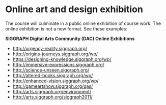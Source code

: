 # Online art and design exhibition

The course will culminate in a public online exhibition of course work. The online exhibition is not a new format. See these examples:

**SIGGRAPH Digital Arts Community (DAC) Online Exhibitions**

- http://urgency-reality.siggraph.org/
- http://origins-journeys.siggraph.org/wp/
- https://designing-knowledge.siggraph.org/wp/
- http://immersive-expressions.siggraph.org/
- http://science-unseen.siggraph.org/
- http://altered-books.siggraph.org/wp/
- http://enhanced-vision.siggraph.org/wp/
- http://gameartshow.siggraph.org/gas/
- http://arts.siggraph.org/environment/
- http://arts.siggraph.org/siggraph2011/
 


